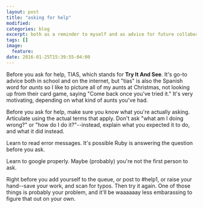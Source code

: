```yaml
---
layout: post
title: "asking for help"
modified:
categories: blog
excerpt: both as a reminder to myself and as advice for future collaborators
tags: []
image:
  feature:
date: 2016-01-25T15:39:55-04:00
---
```


Before you ask for help, TIAS, which stands for <b>Try It And See</b>. It's go-to advice both in school and on the internet, but "tias" is also the Spanish word for <i>aunts</i> so I like to picture all of my aunts at Christmas, not looking up from their card game, saying "Come back once you've tried it." It's very motivating, depending on what kind of aunts you've had.

Before you ask for help, make sure you know what you're actually asking. Articulate using the actual terms that apply. Don't ask "what am I doing wrong?" or "how do I do it?"--instead, explain what you expected it to do, and what it did instead.

Learn to read error messages. It's possible Ruby is answering the question before you ask.

Learn to google properly. Maybe (probably) you're not the first person to ask.

Right before you add yourself to the queue, or post to #help1, or raise your hand--save your work, and scan for typos. Then try it again. One of those things is probably your problem, and it'll be waaaaaay less embarassing to figure that out on your own.